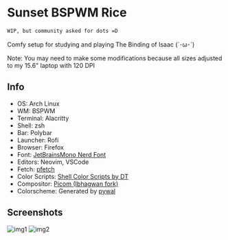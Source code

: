 # Sunset BSPWM Rice

`WIP, but community asked for dots =D`

Comfy setup for studying and playing The Binding of Isaac (`･ω･´)

Note: You may need to make some modifications because all sizes adjusted to my 15.6" laptop with 120 DPI

## Info
- OS: Arch Linux 
- WM: BSPWM
- Terminal: Alacritty
- Shell: zsh
- Bar: Polybar
- Launcher: Rofi
- Browser: Firefox
- Font: [JetBrainsMono Nerd Font](https://github.com/ryanoasis/nerd-fonts) 
- Editors: Neovim, VSCode
- Fetch: [pfetch](https://github.com/dylanaraps/pfetch)
- Color Scripts: [Shell Color Scripts by DT](https://gitlab.com/dwt1/shell-color-scripts)
- Compositor: [Picom (Ibhagwan fork)](https://github.com/ibhagwan/picom)
- Colorscheme: Generated by [pywal](https://github.com/dylanaraps/pywal)

## Screenshots
![img1](https://i.imgur.com/u7Lx0S3.png)
![img2](https://i.imgur.com/yGNzNQ5.png)
